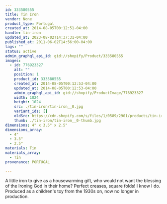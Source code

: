 ```yaml
---
id: 333580555
title: Tin Iron
vendor: None
product_type: Portugal
created_at: 2014-08-05T00:12:51-04:00
handle: tin-iron
updated_at: 2023-08-02T14:37:31-04:00
published_at: 2011-06-02T14:56:00-04:00
tags: ""
status: active
admin_graphql_api_id: gid://shopify/Product/333580555
images:
  - id: 776923327
    alt: ""
    position: 1
    product_id: 333580555
    created_at: 2014-08-05T00:12:53-04:00
    updated_at: 2014-08-05T00:12:53-04:00
    admin_graphql_api_id: gid://shopify/ProductImage/776923327
    width: 1024
    height: 1024
    src: ./tin-iron/tin-iron__0.jpg
    variant_ids: []
    oldSrc: https://cdn.shopify.com/s/files/1/0589/2901/products/tin-iron_1.jpeg?v=1407211973
    thumb: ./tin-iron/tin-iron__0-thumb.jpg
dimensions: 4" x 3.5" x 2.5"
dimensions_array:
  - 4"
  - 3.5"
  - 2.5"
materials: Tin
materials_array:
  - Tin
provenance: PORTUGAL

---
```


A little iron to give as a housewarming gift, who would not want the blessing of the Ironing God in their home? Perfect creases, square folds! I know I do. Produced as a children's toy from the 1930s on, now no longer in production.